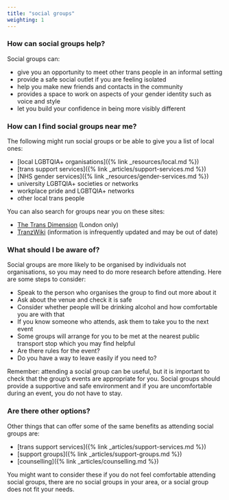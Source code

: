 ```yaml
---
title: "social groups"
weighting: 1
---
```


### How can social groups help?

Social groups can:

- give you an opportunity to meet other trans people in an informal setting
- provide a safe social outlet if you are feeling isolated
- help you make new friends and contacts in the community
- provides a space to work on aspects of your gender identity such as voice and style
- let you build your confidence in being more visibly different

### How can I find social groups near me?

The following might run social groups or be able to give you a list of local ones:

- [local LGBTQIA+ organisations]({% link _resources/local.md %})
- [trans support services]({% link _articles/support-services.md %})
- [NHS gender services]({% link _resources/gender-services.md %})
- university LGBTQIA+ societies or networks
- workplace pride and LGBTQIA+ networks
- other local trans people

You can also search for groups near you on these sites:

- [The Trans Dimension](https://transdimension.uk/) (London only)
- [TranzWiki](https://www.gires.org.uk/tranzwiki/) (information is infrequently updated and may be out of date)

### What should I be aware of?

Social groups are more likely to be organised by individuals not organisations, so you may need to do more research before attending. Here are some steps to consider:

*   Speak to the person who organises the group to find out more about it
*   Ask about the venue and check it is safe
*   Consider whether people will be drinking alcohol and how comfortable you are with that
*   If you know someone who attends, ask them to take you to the next event
*   Some groups will arrange for you to be met at the nearest public transport stop which you may find helpful
*   Are there rules for the event?
*   Do you have a way to leave easily if you need to?

Remember: attending a social group can be useful, but it is important to check that the group’s events are appropriate for you. Social groups should provide a supportive and safe environment and if you are uncomfortable during an event, you do not have to stay.

### Are there other options?

Other things that can offer some of the same benefits as attending social groups are:

*   [trans support services]({% link _articles/support-services.md %})
*   [support groups]({% link _articles/support-groups.md %})
*   [counselling]({% link _articles/counselling.md %})

You might want to consider these if you do not feel comfortable attending social groups, there are no social groups in your area, or a social group does not fit your needs.